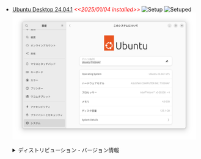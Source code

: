 - [Ubuntu Desktop 24.04.1](https://jp.ubuntu.com/download) <span style="color: red;">*<<2025/01/04 installed>>*</span>
  ![Setup](../images/Ubuntu/20250103_Ubuntu24.04.1_Setup.png)
  ![Setuped](../images/Ubuntu/20250103_Ubuntu24.04.1_Setuped.png)
  ![Version Information](../images/Ubuntu/20250104_Ubuntu24.04.1.png)

  <details>
  <summary>ディストリビューション・バージョン情報</summary>

  ```
  PRETTY_NAME="Ubuntu 24.04.1 LTS"
  NAME="Ubuntu"
  VERSION_ID="24.04"
  VERSION="24.04.1 LTS (Noble Numbat)"
  VERSION_CODENAME=noble
  ID=ubuntu
  ID_LIKE=debian
  HOME_URL="https://www.ubuntu.com/"
  SUPPORT_URL="https://help.ubuntu.com/"
  BUG_REPORT_URL="https://bugs.launchpad.net/ubuntu/"
  PRIVACY_POLICY_URL="https://www.ubuntu.com/legal/terms-and-policies/privacy-policy"
  UBUNTU_CODENAME=noble
  LOGO=ubuntu-logo
  ```
  </details>

